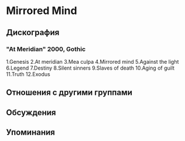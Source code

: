 # Mirrored Mind



## Дискография

### "At Meridian" 2000, Gothic

1.Genesis
2.At meridian
3.Mea culpa
4.Mirrored mind
5.Against the light
6.Legend
7.Destiny
8.Silent sinners
9.Slaves of death
10.Aging of guilt
11.Truth
12.Exodus 


## Отношения с другими группами


## Обсуждения


## Упоминания

